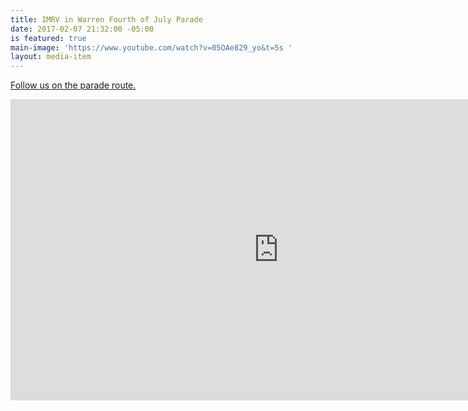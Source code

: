 ```yaml
---
title: IMRV in Warren Fourth of July Parade
date: 2017-02-07 21:32:00 -05:00
is featured: true
main-image: 'https://www.youtube.com/watch?v=05OAe829_yo&t=5s '
layout: media-item
---
```


[Follow us on the parade route.](https://www.youtube.com/embed/05OAe829_yo)


<iframe width="857" height="482" src="https://www.youtube.com/embed/05OAe829_yo" title="Warren July 4th Parade Vermont 2023" frameborder="0" allow="accelerometer; autoplay; clipboard-write; encrypted-media; gyroscope; picture-in-picture; web-share" allowfullscreen></iframe>
